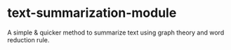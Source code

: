 # text-summarization-module
A simple &amp; quicker method to summarize text using graph theory and word reduction rule.
